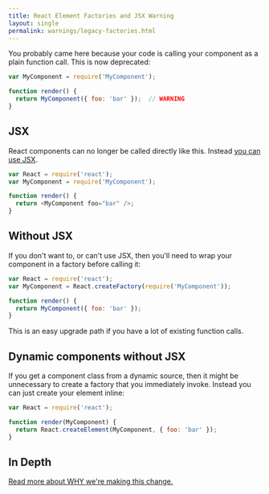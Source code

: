 ```yaml
---
title: React Element Factories and JSX Warning
layout: single
permalink: warnings/legacy-factories.html
---
```


You probably came here because your code is calling your component as a plain function call. This is now deprecated:

```javascript
var MyComponent = require('MyComponent');

function render() {
  return MyComponent({ foo: 'bar' });  // WARNING
}
```

## JSX

React components can no longer be called directly like this. Instead [you can use JSX](/react/docs/jsx-in-depth.html).

```javascript
var React = require('react');
var MyComponent = require('MyComponent');

function render() {
  return <MyComponent foo="bar" />;
}
```

## Without JSX

If you don't want to, or can't use JSX, then you'll need to wrap your component in a factory before calling it:

```javascript
var React = require('react');
var MyComponent = React.createFactory(require('MyComponent'));

function render() {
  return MyComponent({ foo: 'bar' });
}
```

This is an easy upgrade path if you have a lot of existing function calls.

## Dynamic components without JSX

If you get a component class from a dynamic source, then it might be unnecessary to create a factory that you immediately invoke. Instead you can just create your element inline:

```javascript
var React = require('react');

function render(MyComponent) {
  return React.createElement(MyComponent, { foo: 'bar' });
}
```

## In Depth

[Read more about WHY we're making this change.](https://gist.github.com/sebmarkbage/d7bce729f38730399d28)
